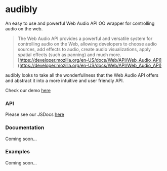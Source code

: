 # audibly
An easy to use and powerful Web Audio API OO wrapper for controlling audio on the web.

> The Web Audio API provides a powerful and versatile system for controlling audio on the Web, allowing developers to choose audio sources, add effects to audio, create audio visualizations, apply spatial effects (such as panning)  and much more.
[https://developer.mozilla.org/en-US/docs/Web/API/Web_Audio_API](https://developer.mozilla.org/en-US/docs/Web/API/Web_Audio_API)

audibly looks to take all the wonderfullness that the Web Audio API offers and abstract it into a more intuitive and user friendly API.

Check our demo [here](http://craigharvie.me/audibly/demo/)

### API
Please see our JSDocs [here](http://craigharvie.me/audibly/jsdocs/)

### Documentation
Coming soon...

### Examples
Coming soon...

